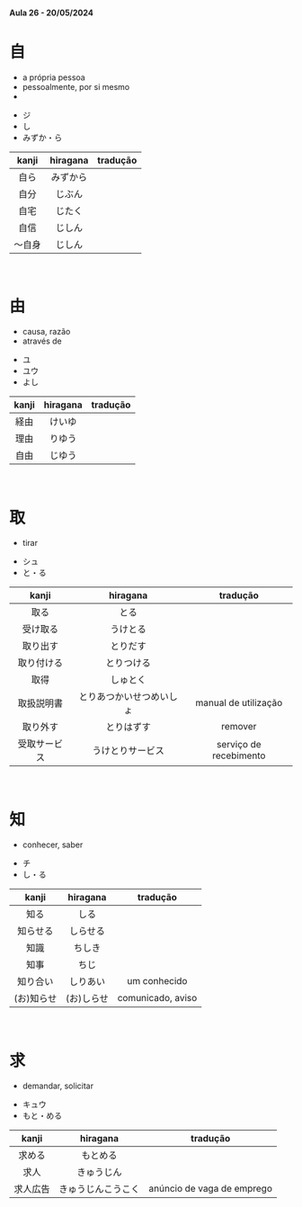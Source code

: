 #### Aula 26 - 20/05/2024


# 自
<ul><li>a própria pessoa</li><li>pessoalmente, por si mesmo</li><li></li></ul>

<ul><li>ジ</li><li>し</li><li>みずか・ら</li></ul>

| kanji | hiragana | tradução |
|:---:|:---:|:---:|
| 自ら | みずから |  |
| 自分 | じぶん |  |
| 自宅 | じたく |  |
| 自信 | じしん |  |
| 〜自身 | じしん |  |

<br>


# 由
<ul><li>causa, razão</li><li>através de</li></ul>

<ul><li>ユ</li><li>ユウ</li><li>よし</li></ul>

| kanji | hiragana | tradução |
|:---:|:---:|:---:|
| 経由 | けいゆ |  |
| 理由 | りゆう |  |
| 自由 | じゆう |  |

<br>


# 取
- tirar

<ul><li>シュ</li><li>と・る</li></ul>

| kanji | hiragana | tradução |
|:---:|:---:|:---:|
| 取る | とる |  |
| 受け取る | うけとる |  |
| 取り出す | とりだす |  |
| 取り付ける | とりつける |  |
| 取得 | しゅとく |  |
| 取扱説明書 | とりあつかいせつめいしょ | manual de utilização |
| 取り外す | とりはずす | remover |
| 受取サービス | うけとりサービス | serviço de recebimento |

<br>


# 知
- conhecer, saber

<ul><li>チ</li><li>し・る</li></ul>

| kanji | hiragana | tradução |
|:---:|:---:|:---:|
| 知る | しる |  |
| 知らせる | しらせる |  |
| 知識 | ちしき |  |
| 知事 | ちじ |  |
| 知り合い | しりあい | um conhecido |
| (お)知らせ | (お)しらせ | comunicado, aviso |

<br>


# 求
- demandar, solicitar

<ul><li>キュウ</li><li>もと・める</li></ul>

| kanji | hiragana | tradução |
|:---:|:---:|:---:|
| 求める | もとめる |  |
| 求人 | きゅうじん |  |
| 求人広告 | きゅうじんこうこく | anúncio de vaga de emprego |